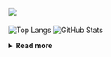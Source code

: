 ![](https://komarev.com/ghpvc/?username=chck&color=blueviolet)

<p align="left"> 
  <img alt="Top Langs" align="center" height="150" src="https://github-readme-stats-nine-umber-51.vercel.app/api/top-langs/?username=chck&layout=compact&count_private=true&show_icons=true&show_icons=true&theme=buefy" />
  <img alt="GitHub Stats" align="center" height="150" src="https://github-readme-stats-nine-umber-51.vercel.app/api?username=chck&count_private=true&show_icons=true&show_icons=true&theme=buefy" />
</p>

<details>
  <summary><b>Read more</b></summary>
  <br>

  <!--START_SECTION:waka-->
**🐱 My GitHub Data** 

> 📦 74.8 kB Used in GitHub's Storage 
 > 
> 🏆 810 Contributions in the Year 2023
 > 
> 💼 Opted to Hire
 > 
> 📜 134 Public Repositories 
 > 
> 🔑 19 Private Repositories 
 > 
**I'm a Night 🦉** 

```text
🌞 Morning                1299 commits        ████░░░░░░░░░░░░░░░░░░░░░   15.90 % 
🌆 Daytime                2104 commits        ██████░░░░░░░░░░░░░░░░░░░   25.75 % 
🌃 Evening                2236 commits        ███████░░░░░░░░░░░░░░░░░░   27.36 % 
🌙 Night                  2533 commits        ████████░░░░░░░░░░░░░░░░░   31.00 % 
```
📅 **I'm Most Productive on Monday** 

```text
Monday                   1802 commits        ██████░░░░░░░░░░░░░░░░░░░   22.05 % 
Tuesday                  1681 commits        █████░░░░░░░░░░░░░░░░░░░░   20.57 % 
Wednesday                1180 commits        ████░░░░░░░░░░░░░░░░░░░░░   14.44 % 
Thursday                 1493 commits        █████░░░░░░░░░░░░░░░░░░░░   18.27 % 
Friday                   818 commits         ███░░░░░░░░░░░░░░░░░░░░░░   10.01 % 
Saturday                 409 commits         █░░░░░░░░░░░░░░░░░░░░░░░░   05.00 % 
Sunday                   789 commits         ██░░░░░░░░░░░░░░░░░░░░░░░   09.65 % 
```


📊 **This Week I Spent My Time On** 

```text
💬 Programming Languages: 
Other                    22 hrs 9 mins       ████████████████████████░   97.03 % 
Markdown                 16 mins             ░░░░░░░░░░░░░░░░░░░░░░░░░   01.23 % 
TOML                     12 mins             ░░░░░░░░░░░░░░░░░░░░░░░░░   00.88 % 
Terraform                6 mins              ░░░░░░░░░░░░░░░░░░░░░░░░░   00.45 % 
Makefile                 3 mins              ░░░░░░░░░░░░░░░░░░░░░░░░░   00.25 % 

🔥 Editors: 
Chrome                   22 hrs 9 mins       ████████████████████████░   97.02 % 
Neovim                   24 mins             ░░░░░░░░░░░░░░░░░░░░░░░░░   01.79 % 
Obsidian                 16 mins             ░░░░░░░░░░░░░░░░░░░░░░░░░   01.19 % 
```

**I Mostly Code in Python** 

```text
Python                   41 repos            ████████░░░░░░░░░░░░░░░░░   32.80 % 
Jupyter Notebook         20 repos            ████░░░░░░░░░░░░░░░░░░░░░   16.00 % 
Rust                     7 repos             █░░░░░░░░░░░░░░░░░░░░░░░░   05.60 % 
Shell                    3 repos             █░░░░░░░░░░░░░░░░░░░░░░░░   02.40 % 
Astro                    1 repo              ░░░░░░░░░░░░░░░░░░░░░░░░░   00.80 % 
```



**Timeline**

![Lines of Code chart](https://raw.githubusercontent.com/chck/chck/main/assets/bar_graph.png)


 Last Updated on 2023-10-20 01:22 UTC
<!--END_SECTION:waka-->
</details>

